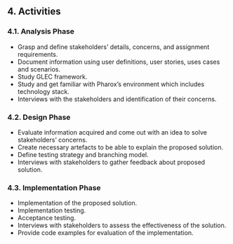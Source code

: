 ## 4. Activities

### 4.1. Analysis Phase

-	Grasp and define stakeholders’ details, concerns, and assignment requirements.
-	Document information using user definitions, user stories, uses cases and scenarios.
-	Study GLEC framework.
-	Study and get familiar with Pharox’s environment which includes technology stack.
-	Interviews with the stakeholders and identification of their concerns.

### 4.2. Design Phase

-	Evaluate information acquired and come out with an idea to solve stakeholders’ concerns.
-	Create necessary artefacts to be able to explain the proposed solution.
-	Define testing strategy and branching model.
-	Interviews with stakeholders to gather feedback about proposed solution.

### 4.3. Implementation Phase

-	Implementation of the proposed solution.
-	Implementation testing.
-	Acceptance testing.
-	Interviews with stakeholders to assess the effectiveness of the solution.
-	Provide code examples for evaluation of the implementation.
